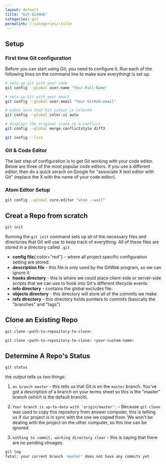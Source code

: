 ```yaml
---
layout: default
title: "Git-GitHub"
categories: git
permalink: /:categories/:title
---
```

## Setup

### First time Git configuration

Before you can start using Git, you need to configure it. Run each of the following lines on the command line to make sure everythingt is set up.  

```bash
# sets up git with your name
git config --global user.name "Your-Full-Name"

# sets up Git with your email
git config --global user.email "Your-GitHub-email"

# makes sure that Git output is colored
git config --global color.ui auto

# displays the original state in a conflict 
git config --global merge.conflictstyle diff3

git config --list
```

### Git & Code Editor

The last step of configuration is to get Git working with your code editor. Below are three of the most popular code editors. If you use a different editor, then do a quick serach on Google for "associate X text editor with Git" (replace the X with the name of your code editor).  

### Atom Editor Setup

```bash
git config --global core.editor "atom --wait"
```

## Creat a Repo from scratch

```bash
git init
```

Running the `git init` command sets up all of the necessary files and directories that Git will use to keep track of everything. All of these files are stored in a directory called `.git`  

- **config file**{:color="red"} - where all project specific configuration setting are stored.
- **description file** - this file is only used by the GitWeb program, so we can ignore it.
- **hooks directory** - this is where we could place client-side or server-side scripts that we can use to hook into Git's different lifecycle events.
- **info directory** - contains the global excludes file.
- **objects directory** - this directory will store all of the commits we make.
- **refs directory** - this directory holds pointers to commits (basically the "branches" and "tags")

## Clone an Existing Repo

```bash
git clone <path-to-repository-to-clone>
```

```bash
git clone <path-to-repository-to-clone> <your-custom-name>
```

## Determine A Repo's Status

```bash
git status
```

the output tells us two things:  

1. `on branch master` - this tells us that Git is on the `master` branch. You've got a description of a branch on your terms sheet so this is the "master" branch (which is the default branch).

2. `Your branch is up-to-data with 'origin/master'.` - Because `git clone` was used to copy this repository from answer computer, this is telliing us if our project is in sync with the one we copied from. We won't be dealing with the project on the other computer, so this line can be ignored.
3. `nothing to commit, working directory clear` - this is saying that there are no pending chnages.

```bash
git log
fatal: your current branch 'master' does not have any commits yet
```
